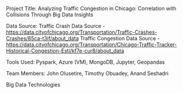 Project Title: Analyzing Traffic Congestion in Chicago: Correlation with Collisions Through Big Data Insights

Data Source:
Traffic Crash Data Source - https://data.cityofchicago.org/Transportation/Traffic-Crashes-Crashes/85ca-t3if/about_data
Traffic Congestion Data Source - https://data.cityofchicago.org/Transportation/Chicago-Traffic-Tracker-Historical-Congestion-Esti/kf7e-cur8/about_data

Tools Used: Pyspark,  Azure (VM), MongoDB, Jupyter, Geopandas

Team Members: John Olusetire, Timothy Obuadey, Anand Seshadri

Big Data Technologies
